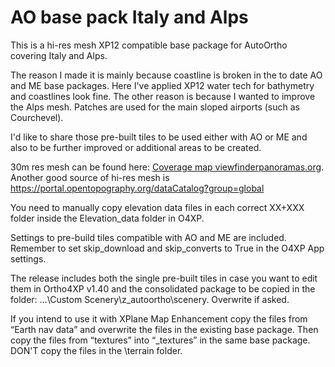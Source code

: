 # AO base pack Italy and Alps
This is a hi-res mesh XP12 compatible base package for AutoOrtho covering Italy and Alps.

The reason I made it is mainly because coastline is broken in the to date AO and ME base packages. Here I've applied XP12 water tech for bathymetry and coastlines look fine. The other reason is because I wanted to improve the Alps mesh. Patches are used for the main sloped airports (such as Courchevel).

I'd like to share those pre-built tiles to be used either with AO or ME and also to be further improved or additional areas to be created.

30m res mesh can be found here: [Coverage map viewfinderpanoramas.org](https://viewfinderpanoramas.org/dem1d.html). Another good source of hi-res mesh is https://portal.opentopography.org/dataCatalog?group=global

You need to manually copy elevation data files in each correct XX+XXX folder inside the Elevation_data folder in O4XP.

Settings to pre-build tiles compatible with AO and ME are included. Remember to set skip_download and skip_converts to True in the O4XP App settings.

The release includes both the single pre-built tiles in case you want to edit them in Ortho4XP v1.40 and the consolidated package to be copied in the folder: ...\Custom Scenery\z_autoortho\scenery. Overwrite if asked.

If you intend to use it with XPlane Map Enhancement copy the files from “Earth nav data” and overwrite the files in the existing base package. Then copy the files from “textures” into “_textures” in the same base package. DON'T copy the files in the \terrain folder.
